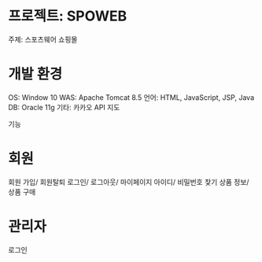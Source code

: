 # 프로젝트: SPOWEB
주제: 스포츠웨어 쇼핑몰

# 개발 환경
OS: Window 10
WAS: Apache Tomcat 8.5
언어: HTML, JavaScript, JSP, Java
DB: Oracle 11g
기타: 카카오 API 지도

기능
# 회원
회원 가입/ 회원탈퇴
로그인/ 로그아웃/ 마이페이지
아이디/ 비밀번호 찿기
상품 정보/ 상품 구매
# 관리자
로그인

